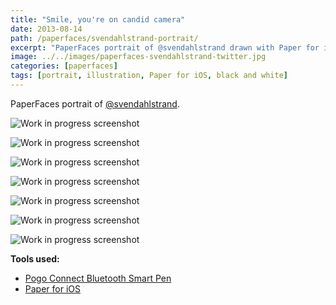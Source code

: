 ```yaml
---
title: "Smile, you're on candid camera"
date: 2013-08-14
path: /paperfaces/svendahlstrand-portrait/
excerpt: "PaperFaces portrait of @svendahlstrand drawn with Paper for iOS on an iPad."
image: ../../images/paperfaces-svendahlstrand-twitter.jpg
categories: [paperfaces]
tags: [portrait, illustration, Paper for iOS, black and white]
---
```


PaperFaces portrait of [@svendahlstrand](https://twitter.com/svendahlstrand).

![Work in progress screenshot](../../images/paperfaces-svendahlstrand-process-1-lg.jpg)

![Work in progress screenshot](../../images/paperfaces-svendahlstrand-process-2-lg.jpg)

![Work in progress screenshot](../../images/paperfaces-svendahlstrand-process-3-lg.jpg)

![Work in progress screenshot](../../images/paperfaces-svendahlstrand-process-4-lg.jpg)

![Work in progress screenshot](../../images/paperfaces-svendahlstrand-process-5-lg.jpg)

![Work in progress screenshot](../../images/paperfaces-svendahlstrand-process-6-lg.jpg)

![Work in progress screenshot](../../images/paperfaces-svendahlstrand-process-7-lg.jpg)

**Tools used:**

- [Pogo Connect Bluetooth Smart Pen](https://www.amazon.com/gp/product/B009K448L4/ref=as_li_ss_tl?ie=UTF8&camp=1789&creative=390957&creativeASIN=B009K448L4&linkCode=as2&tag=mademist-20)
- [Paper for iOS](https://paper.bywetransfer.com/)
